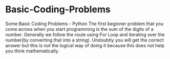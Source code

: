 # Basic-Coding-Problems
Some Basic Coding Problems - Python
The first beginner problem that you come across when you start programming is the sum of the digits of a number. 
Generally we follow the route using For Loop and iterating over the number(by converting that into a string). Undoubtly you will get the correct answer but this is not the logical way of doing it because this does not help you think mathematically.
